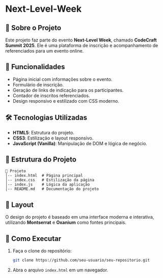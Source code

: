 # Next-Level-Week

## 📌 Sobre o Projeto
Este projeto faz parte do evento **Next-Level Week**, chamado **CodeCraft Summit 2025**. Ele é uma plataforma de inscrição e acompanhamento de referenciados para um evento online.

## 🚀 Funcionalidades
- Página inicial com informações sobre o evento.
- Formulário de inscrição.
- Geração de links de indicação para os participantes.
- Contador de inscritos referenciados.
- Design responsivo e estilizado com CSS moderno.

## 🛠️ Tecnologias Utilizadas
- **HTML5**: Estrutura do projeto.
- **CSS3**: Estilização e layout responsivo.
- **JavaScript (Vanilla)**: Manipulação de DOM e lógica de negócio.

## 📂 Estrutura do Projeto
```
📁 Projeto
│-- index.html  # Página principal
│-- index.css   # Estilização da página
│-- index.js    # Lógica da aplicação
│-- README.md   # Documentação do projeto
```

## 🎨 Layout
O design do projeto é baseado em uma interface moderna e interativa, utilizando **Montserrat** e **Oxanium** como fontes principais.

## 🔧 Como Executar
1. Faça o clone do repositório:
   ```bash
   git clone https://github.com/seu-usuario/seu-repositorio.git
   ```
2. Abra o arquivo `index.html` em um navegador.
